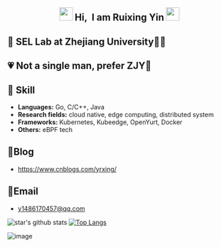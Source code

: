 <h2 align="Center"> <img src="https://github.com/TheDudeThatCode/TheDudeThatCode/blob/master/Assets/Hi.gif" width="30"> Hi,&nbsp I am Ruixing Yin <img src="https://media.giphy.com/media/WUlplcMpOCEmTGBtBW/giphy.gif" width="30"> </h3>

## 🏫 SEL Lab at Zhejiang University👨‍🎓

## 💗 Not a single man, prefer ZJY🐑

## 🔨 Skill

- **Languages:** Go, C/C++, Java
- **Research fields:** cloud native, edge computing, distributed system
- **Frameworks:** Kubernetes, Kubeedge, OpenYurt, Docker
- **Others:** eBPF tech



## 🧣Blog

- https://www.cnblogs.com/yrxing/



## 📮Email

- y1486170457@qq.com

![star's github stats](https://github-readme-stats.vercel.app/api?username=YRXING&show_icons=true&count_private=true&&include_all_commits=true&theme=buefy)
[![Top Langs](https://github-readme-stats.vercel.app/api/top-langs/?username=YRXING&layout=compact)](https://github.com/anuraghazra/github-readme-stats)

![image](https://tva1.sinaimg.cn/large/008i3skNly1grjx6vwqkkg30oq08cwom.gif)

